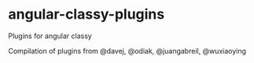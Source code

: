 angular-classy-plugins
======================

Plugins for angular classy

Compilation of plugins from @davej, @odiak, @juangabreil, @wuxiaoying